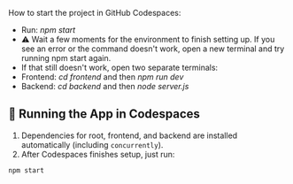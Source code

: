 How to start the project in GitHub Codespaces:
- Run:
*npm start*
- ⚠️ Wait a few moments for the environment to finish setting up. If you see an error or the command doesn't work, open a new terminal and try running npm start again.
- If that still doesn't work, open two separate terminals:
- Frontend:
*cd frontend* and then
*npm run dev*
- Backend:
*cd backend* and then
*node server.js*

## 🚀 Running the App in Codespaces

1. Dependencies for root, frontend, and backend are installed automatically (including `concurrently`).
2. After Codespaces finishes setup, just run:

```bash
npm start
